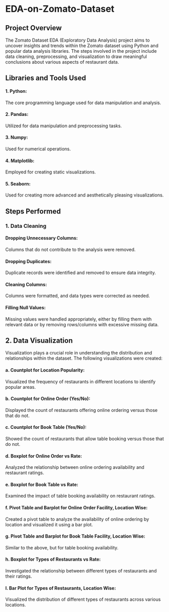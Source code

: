 # EDA-on-Zomato-Dataset
## Project Overview
The Zomato Dataset EDA (Exploratory Data Analysis) project aims to uncover insights and trends within the Zomato dataset using Python and popular data analysis libraries. The steps involved in the project include data cleaning, preprocessing, and visualization to draw meaningful conclusions about various aspects of restaurant data.

## Libraries and Tools Used
#### 1. Python: 
The core programming language used for data manipulation and analysis.
#### 2. Pandas: 
Utilized for data manipulation and preprocessing tasks.
#### 3. Numpy: 
Used for numerical operations.
#### 4. Matplotlib: 
Employed for creating static visualizations.
#### 5. Seaborn: 
Used for creating more advanced and aesthetically pleasing visualizations.

## Steps Performed
### 1. Data Cleaning
#### Dropping Unnecessary Columns:
Columns that do not contribute to the analysis were removed.
#### Dropping Duplicates: 
Duplicate records were identified and removed to ensure data integrity.
#### Cleaning Columns:
Columns were formatted, and data types were corrected as needed.
#### Filling Null Values:
Missing values were handled appropriately, either by filling them with relevant data or by removing rows/columns with excessive missing data.

## 2. Data Visualization
Visualization plays a crucial role in understanding the distribution and relationships within the dataset. The following visualizations were created:

#### a. Countplot for Location Popularity: 
Visualized the frequency of restaurants in different locations to identify popular areas.

#### b. Countplot for Online Order (Yes/No): 
Displayed the count of restaurants offering online ordering versus those that do not.

#### c. Countplot for Book Table (Yes/No):
Showed the count of restaurants that allow table booking versus those that do not.

#### d. Boxplot for Online Order vs Rate:
Analyzed the relationship between online ordering availability and restaurant ratings.

#### e. Boxplot for Book Table vs Rate: 
Examined the impact of table booking availability on restaurant ratings.

#### f. Pivot Table and Barplot for Online Order Facility, Location Wise: 
Created a pivot table to analyze the availability of online ordering by location and visualized it using a bar plot.

#### g. Pivot Table and Barplot for Book Table Facility, Location Wise: 
Similar to the above, but for table booking availability.

#### h. Boxplot for Types of Restaurants vs Rate: 
Investigated the relationship between different types of restaurants and their ratings.

#### I. Bar Plot for Types of Restaurants, Location Wise: 
Visualized the distribution of different types of restaurants across various locations.

